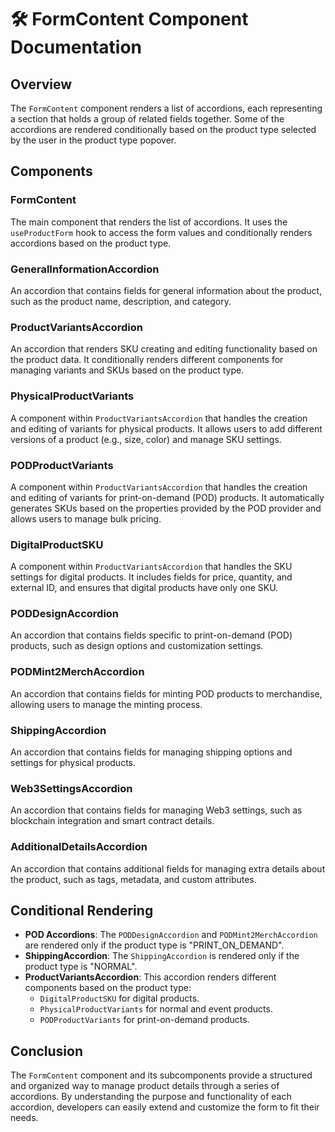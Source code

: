 # 🛠️ FormContent Component Documentation

## Overview
The `FormContent` component renders a list of accordions, each representing a section that holds a group of related fields together. Some of the accordions are rendered conditionally based on the product type selected by the user in the product type popover.

## Components

### FormContent
The main component that renders the list of accordions. It uses the `useProductForm` hook to access the form values and conditionally renders accordions based on the product type.

### GeneralInformationAccordion
An accordion that contains fields for general information about the product, such as the product name, description, and category.

### ProductVariantsAccordion
An accordion that renders SKU creating and editing functionality based on the product data. It conditionally renders different components for managing variants and SKUs based on the product type.

### PhysicalProductVariants
A component within `ProductVariantsAccordion` that handles the creation and editing of variants for physical products. It allows users to add different versions of a product (e.g., size, color) and manage SKU settings.

### PODProductVariants
A component within `ProductVariantsAccordion` that handles the creation and editing of variants for print-on-demand (POD) products. It automatically generates SKUs based on the properties provided by the POD provider and allows users to manage bulk pricing.

### DigitalProductSKU
A component within `ProductVariantsAccordion` that handles the SKU settings for digital products. It includes fields for price, quantity, and external ID, and ensures that digital products have only one SKU.

### PODDesignAccordion
An accordion that contains fields specific to print-on-demand (POD) products, such as design options and customization settings.

### PODMint2MerchAccordion
An accordion that contains fields for minting POD products to merchandise, allowing users to manage the minting process.

### ShippingAccordion
An accordion that contains fields for managing shipping options and settings for physical products.

### Web3SettingsAccordion
An accordion that contains fields for managing Web3 settings, such as blockchain integration and smart contract details.

### AdditionalDetailsAccordion
An accordion that contains additional fields for managing extra details about the product, such as tags, metadata, and custom attributes.

## Conditional Rendering
- **POD Accordions**: The `PODDesignAccordion` and `PODMint2MerchAccordion` are rendered only if the product type is "PRINT_ON_DEMAND".
- **ShippingAccordion**: The `ShippingAccordion` is rendered only if the product type is "NORMAL".
- **ProductVariantsAccordion**: This accordion renders different components based on the product type:
  - `DigitalProductSKU` for digital products.
  - `PhysicalProductVariants` for normal and event products.
  - `PODProductVariants` for print-on-demand products.

## Conclusion
The `FormContent` component and its subcomponents provide a structured and organized way to manage product details through a series of accordions. By understanding the purpose and functionality of each accordion, developers can easily extend and customize the form to fit their needs.
